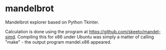 # mandelbrot
Mandelbrot explorer based on Python Tkinter.

Calculation is done using the program at https://github.com/skeeto/mandel-simd. Compiling this for x86 under Ubuntu was simply a matter of calling "make" - the output program mandel.x86 appeared.
